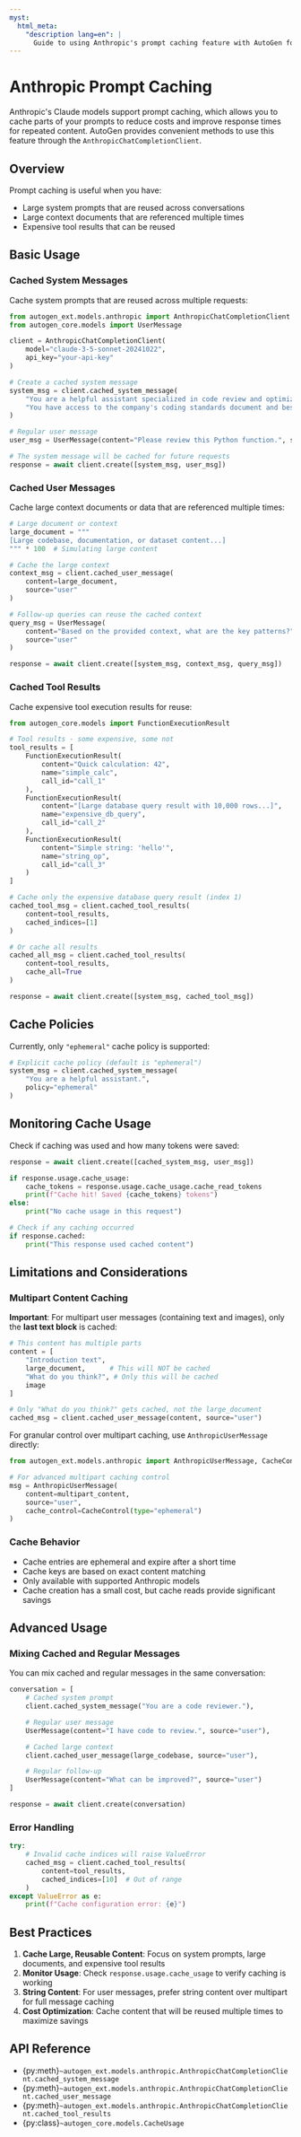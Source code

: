 ```yaml
---
myst:
  html_meta:
    "description lang=en": |
      Guide to using Anthropic's prompt caching feature with AutoGen for improved performance and cost efficiency.
---
```


# Anthropic Prompt Caching

Anthropic's Claude models support prompt caching, which allows you to cache parts of your prompts to reduce costs and improve response times for repeated content. AutoGen provides convenient methods to use this feature through the `AnthropicChatCompletionClient`.

## Overview

Prompt caching is useful when you have:
- Large system prompts that are reused across conversations
- Large context documents that are referenced multiple times
- Expensive tool results that can be reused

## Basic Usage

### Cached System Messages

Cache system prompts that are reused across multiple requests:

```python
from autogen_ext.models.anthropic import AnthropicChatCompletionClient
from autogen_core.models import UserMessage

client = AnthropicChatCompletionClient(
    model="claude-3-5-sonnet-20241022",
    api_key="your-api-key"
)

# Create a cached system message
system_msg = client.cached_system_message(
    "You are a helpful assistant specialized in code review and optimization. "
    "You have access to the company's coding standards document and best practices guide."
)

# Regular user message
user_msg = UserMessage(content="Please review this Python function.", source="user")

# The system message will be cached for future requests
response = await client.create([system_msg, user_msg])
```

### Cached User Messages

Cache large context documents or data that are referenced multiple times:

```python
# Large document or context
large_document = """
[Large codebase, documentation, or dataset content...]
""" * 100  # Simulating large content

# Cache the large context
context_msg = client.cached_user_message(
    content=large_document,
    source="user"
)

# Follow-up queries can reuse the cached context
query_msg = UserMessage(
    content="Based on the provided context, what are the key patterns?",
    source="user"
)

response = await client.create([system_msg, context_msg, query_msg])
```

### Cached Tool Results

Cache expensive tool execution results for reuse:

```python
from autogen_core.models import FunctionExecutionResult

# Tool results - some expensive, some not
tool_results = [
    FunctionExecutionResult(
        content="Quick calculation: 42",
        name="simple_calc",
        call_id="call_1"
    ),
    FunctionExecutionResult(
        content="[Large database query result with 10,000 rows...]",
        name="expensive_db_query",
        call_id="call_2"
    ),
    FunctionExecutionResult(
        content="Simple string: 'hello'",
        name="string_op",
        call_id="call_3"
    )
]

# Cache only the expensive database query result (index 1)
cached_tool_msg = client.cached_tool_results(
    content=tool_results,
    cached_indices=[1]
)

# Or cache all results
cached_all_msg = client.cached_tool_results(
    content=tool_results,
    cache_all=True
)

response = await client.create([system_msg, cached_tool_msg])
```

## Cache Policies

Currently, only `"ephemeral"` cache policy is supported:

```python
# Explicit cache policy (default is "ephemeral")
system_msg = client.cached_system_message(
    "You are a helpful assistant.",
    policy="ephemeral"
)
```

## Monitoring Cache Usage

Check if caching was used and how many tokens were saved:

```python
response = await client.create([cached_system_msg, user_msg])

if response.usage.cache_usage:
    cache_tokens = response.usage.cache_usage.cache_read_tokens
    print(f"Cache hit! Saved {cache_tokens} tokens")
else:
    print("No cache usage in this request")

# Check if any caching occurred
if response.cached:
    print("This response used cached content")
```

## Limitations and Considerations

### Multipart Content Caching

**Important**: For multipart user messages (containing text and images), only the **last text block** is cached:

```python
# This content has multiple parts
content = [
    "Introduction text",
    large_document,      # This will NOT be cached
    "What do you think?", # Only this will be cached
    image
]

# Only "What do you think?" gets cached, not the large_document
cached_msg = client.cached_user_message(content, source="user")
```

For granular control over multipart caching, use `AnthropicUserMessage` directly:

```python
from autogen_ext.models.anthropic import AnthropicUserMessage, CacheControl

# For advanced multipart caching control
msg = AnthropicUserMessage(
    content=multipart_content,
    source="user",
    cache_control=CacheControl(type="ephemeral")
)
```

### Cache Behavior

- Cache entries are ephemeral and expire after a short time
- Cache keys are based on exact content matching
- Only available with supported Anthropic models
- Cache creation has a small cost, but cache reads provide significant savings

## Advanced Usage

### Mixing Cached and Regular Messages

You can mix cached and regular messages in the same conversation:

```python
conversation = [
    # Cached system prompt
    client.cached_system_message("You are a code reviewer."),

    # Regular user message
    UserMessage(content="I have code to review.", source="user"),

    # Cached large context
    client.cached_user_message(large_codebase, source="user"),

    # Regular follow-up
    UserMessage(content="What can be improved?", source="user")
]

response = await client.create(conversation)
```

### Error Handling

```python
try:
    # Invalid cache indices will raise ValueError
    cached_msg = client.cached_tool_results(
        content=tool_results,
        cached_indices=[10]  # Out of range
    )
except ValueError as e:
    print(f"Cache configuration error: {e}")
```

## Best Practices

1. **Cache Large, Reusable Content**: Focus on system prompts, large documents, and expensive tool results
2. **Monitor Usage**: Check `response.usage.cache_usage` to verify caching is working
3. **String Content**: For user messages, prefer string content over multipart for full message caching
4. **Cost Optimization**: Cache content that will be reused multiple times to maximize savings

## API Reference

- {py:meth}`~autogen_ext.models.anthropic.AnthropicChatCompletionClient.cached_system_message`
- {py:meth}`~autogen_ext.models.anthropic.AnthropicChatCompletionClient.cached_user_message`
- {py:meth}`~autogen_ext.models.anthropic.AnthropicChatCompletionClient.cached_tool_results`
- {py:class}`~autogen_core.models.CacheUsage`